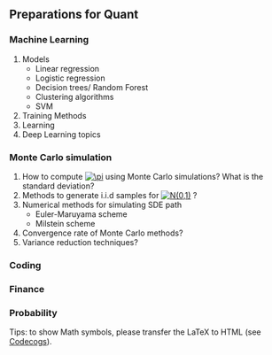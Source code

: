 ## Preparations for Quant
### Machine Learning
1. Models
    - Linear regression
    - Logistic regression
    - Decision trees/ Random Forest
    - Clustering algorithms
    - SVM
3. Training Methods
4. Learning
5. Deep Learning topics
### Monte Carlo simulation
1. How to compute <a href="https://www.codecogs.com/eqnedit.php?latex=\pi" target="_blank"><img src="https://latex.codecogs.com/png.latex?\pi" title="\pi" /></a> using Monte Carlo simulations? What is the standard deviation?
2. Methods to generate i.i.d samples for <a href="https://www.codecogs.com/eqnedit.php?latex=\inline&space;N(0,1)" target="_blank"><img src="https://latex.codecogs.com/png.latex?\inline&space;N(0,1)" title="N(0,1)" /></a> ?
3. Numerical methods for simulating SDE path
    - Euler-Maruyama scheme
    - Milstein scheme
4. Convergence rate of Monte Carlo methods?
5. Variance reduction techniques?
### Coding
### Finance
### Probability


Tips: to show Math symbols, please transfer the LaTeX to HTML (see [Codecogs](https://www.codecogs.com/latex/eqneditor.php)).
